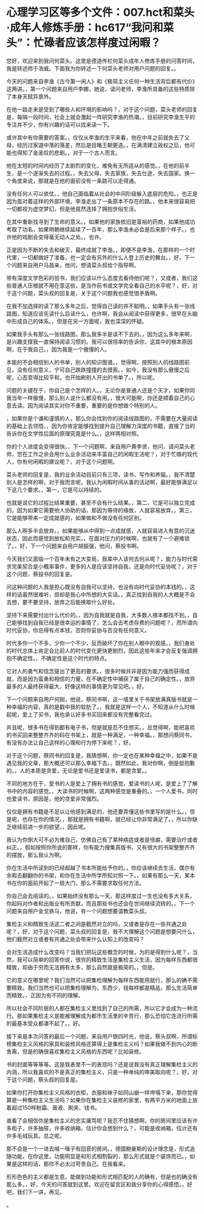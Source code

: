 # 心理学习区等多个文件：007.hct和菜头·成年人修炼手册：hc617“我问和菜头”：忙碌者应该怎样度过闲暇？

您好，欢迎来到我问何菜头。这里是德道传栏何菜头成年人修炼手册的问答时间，我是转述师于浩威。下面我为你转述一下何菜头老师对用户问题的回复。。

今天的问题来自李渔《古今第一闲人》和《极简主义任何一种生活背后都有代价》这两讲。，第一个问题来自用户李娜，她说，请问老师，李渔所具备的这些特质除了本身天赋异禀外。

在他一路走来是受到了哪些人和环境的影响吗？，对于这个问题，菜头老师的回复是，每隔一段时间，社会上就会激起一阵研究李渔的热潮。，目前研究李渔生平的专注并不少，你有兴趣的话可以找来读一下。

或许其中有你需要的答案。，仅仅从李渔的生平来看，他在中年之前就失去了父母，经历过家道中落的落差，然后是目睹王朝更迭。，在满清建立政权之后，他可能也得知了金圣叹的悲剧。，对于一个古人而言。

他在太短的时间内经历了太剧烈的变化，难免有无所适从的感觉。，在他的前半生，是一个逐渐失去的过程。，失去父母，失去家族，失去仕途，失去国家。换一个角度来说，那就是在他的面前没有一条路可以走得通。

没有任何人可以依仗。，他自己面临着从社会的中间阶级躲入底层的危险。，也正是因为面对着这样的外部环境，李渔走出了一条原本不存在的路。，他本来很容易把一切都视为虚空梦幻，但是他竟然选择了拥抱世俗生活。

在其中重新找寻到了生命的意义。，如果他的家族依旧是富裕的药商，如果他成功考取了功名，如果明朝继续延续了一百年，那么李渔未必会是后来那个样子。，也许他的戏剧会变得毫无动人之处。，也许。

正是因为不断的失去和破灭，最终成就了李渔。，即便不是李渔，在那样的一个时代里，一切都做好了准备，也一定会有另外的什么人登上历史的舞台。，好，下一个问题来自用户马昌亲，他问，想请菜头叔给个指导啊。

带有深度文学色彩的验书，我们应该以什么态度去看待他们呢？，又或者，我们这些普通人压根就不用在意这些，是当作前书或文学完全看自己的水平呢？，好，对于这个问题，菜头叔的回复是，关于这个问题我也感觉很矛盾啊。

在我不加选择的读了那么多年之后，觉得自己读的并不聪明。，如果手头有一张线路图，知道应该先读什么后读什么，也许啊，我会从阅读中获得更多，很早在头脑中形成自己的体系。，但是在另一方面呢，我也深深的怀疑。

如果我手头有那么一张线路图，那么我多半是读不下去的。，因为这么多年来啊，是兴趣支撑我一直保持阅读习惯的。我可以很坦率的告诉你，这其中的根本原因啊，在于我自己。，因为我是一个傲慢的人。

本能的不会相信别人的书单，别人的知识图谱。，觉得啊，按照别人的线路图前见，没有任何意义，宁可自己跌跌撞撞的去摸索。，如今，我没有那么傲慢之后呢，心态变得比较平和，也开始刷别人开出的书单了。，所以呢。

问题的关键在于，你自己是个怎样的人。，无论你是普通人还是个天才，如果你同我当年一样傲慢，那么别人说什么都没有用。，很大可能啊，你还是顺着自己的心意去读。因为阅读其实对你不重要，重要的是你想做个特别的人。

，如果你是个谦和谨慎的人，那么你会找到你的阅读线路图的，不需要在大量阅读的基础上去领悟。，因为你肯定能够找到提升自己理解力深度的书籍，直接了当的告诉你在文学性后面的原理究竟是什么。，这样两相对照。

你的个人进度会变得很快。，下一个问题啊，来自用户黄李贤，他问，请问菜头老师，您在工作之余会用什么业余活动来丰富自己的闲暇生活呢？，对于忙碌的现代人，你有何闲暇的建议呢？，对于这个问题啊。

菜头老师的回复是，我的业余活动目前只有三项，读书、写作和养猫。，我不清楚别人是怎样的啊，对于我而言呢，我认为闲暇时间从事的活动啊，最好能够满足以下这几个要求。，第一，它是可以持续的。

也就是说它的过程比结果重要，甚至不会有什么结果。，第二，它是可以独立完成的，因为如果它需要他人协助的话，那因为等待的缘故，人就容易放弃。，第三，它是能够带来一定成就感的，如果做和不做没有任何区别。

那么人啊多半会放弃。，如果能够从中得到一点成就感，人就容易进入有意的沉迷状态，因此而感觉到放松和充实。，在面对压力的时候啊，也就有了一个避难锁了。，好，下一个问题来自用户胡振强，他问，蔡投书啊。

今天我们又面临一个百年未有之大变局，我辈中人该何去何从呢？，能力与时代需求完美契合是小概率事件，更多的人是应该坚持自我，还是向时代妥协呢？，对于这个问题，蔡投书的回复是。

问这种问题的人我是担心既没有自我可以坚持，也没有向时代妥协的本钱的。，这样的话虽然很难听，但却是我心中所想的大实话。，真正找到自我的人大概是不会去想，要不要坚持，放弃之后能换取什么好处。

坚持下来需要付出什么代价的。，因为自我就是自我，大多数人根本都找不到。，自己能够找到自我已经是很幸运的事情了，怎么会去考虑存费的问题呢？，而所谓向时代妥协，你总得有点本钱，否则你妥协与否没有任何意义。

时代多你一个不多，少你一个不少，反而破坏了你在别人眼中的观感。，我们身处的时代总体上肯定会比前人的时代变化更快更剧烈，因此这些年来才会反复强调拥抱不确定性。，不确定性是这个时代的特点。

它对人的勇气和信念提出了更高的要求。，很多时候并非是因为能力强而获得成就，而是因为蛮勇和相信的力量，在不确定性中捕获了属于自己的确定性。，放弃最多的人最终获得最大，好像这样的事情更为常见吧。，好。

下一个问题来自用户何刚，他说，蔡同书啊，这一墙里关于书架放满真版书就是一种幸福的内容，真的是戳中我的软肋了。，我就是这样一个人，不知道从什么时候起呢，爱上了买书，我也承认好多书买回来都没有完整看完过。

并且呢，很多书在得到都有电子书，但是就是忍不住想买。，总觉得啊，能把喜欢的书买回来整整齐齐的码在书架上，就是一种满足，一种幸福。，那想问蔡同书，有没有办法让自己这样的心理和行为停下来呢？，好。

对于这个问题，蔡同书的回复是，我猜想啊，你一定也在某种幸福之中，如果不是遇见我的文章，那大概还可以那么幸福下去。，既然如此，我对你啊，倒是挺抱歉的。，人的本质是贪爱，无论是爱书还是爱读书，都是贪爱。。

不同的地方在于，爱书的人是爱上了拥有书的感觉，爱读书的人呢，是爱上了了解书中的内容的感觉。，大读书的时候啊，这两种感觉是重叠的。，一个人爱书，同时也爱读书，原因是，他的贪爱非常强烈。

仅仅是拥有书籍是不足以让他感到满足的，他还要弄懂这些书里写的是什么。，但是呢，也存在你的情况。，那就是拥有书籍啊，就已经让你非常满足了。，所以你缺乏继续前进一步的欲望。，因此呢。

我认为你倒大可不必为难自己，仿佛自己有了某种病症或者是怪癖，需要治疗或者纠正。，假如按照你所说的那样，你有能力搜集真版书，又有很大的书架整整齐齐的摆放，那么我认为啊。

你在生活中所读到的已经超越了书本所能给予你的。，你应该继续去生活，偶尔有余暇去翻翻你的书架，和你在生活中所学所知对照一下。，如果有那么一天，某本书在你的面前开起了一扇大门，那么不需要求取任何方法。

你自己会去阅读的。，如果始终没有那么一天，那这样度过一生也没有多大关系，你起码对作者和出版业有所贡献，而且那些书也还会在世间继续流转的。，下一个问题来自用户金戈铁马，他说，有一个问题想要请教菜头叔。

集检主义和精致生活这二者之间是截然对立的吗，又或者是存在一些共通之处呢？，好，对于这个问题，菜头叔的回复是，我不大理解这个问题是想要问什么，他们截然对立或者有共通之处会带来什么认知上的改变吗？

会对生活造成什么改变吗？当我们把玩这些概念的时候，为的是得到什么呢？，当然，我可以简单的回答你说，很穷的精致生活是集检主义生活，因为每样东西都很精致，却由于穷而无法拥有太多，那么自然就是极简的。，但是。

它的意义在哪里呢？我们当然可以把集检理解为每样东西能用就行，那么的确不需要精致。我们当然也可以把集检理解为，东西少，钱每样都是精品，那么生活简单而精致。，正因为有不同的理解。

所以社会不同阶层的人都在集检主义里找到了自己的所需，所以它才会成为一种流行。那如果集检主义是能被理解成为都市生活里的辛苦行，那么恐怕它连流行所需的最基本受众都凑不起了。，好。

接下来是本次问答的最后一个问题，来自用户银四时光，他说，蔡头叔啊，所谓标榜集检主义风格的家具和装修风格还算得上是集检主义吗？如果我做不到内心的断舍离，但是的确很喜欢集检主义风格的东西呢？比如装修。

书的封面等等等等。这是我表里不一的表现吗？还是说我没有真正理解集检主义的内涵，所以我喜欢的不是真正的集检主义，只是一种单纯的审美取向呢？，好，对于这个问题，蔡头叔的回复是。

如果你打开你集检主义风格的衣柜，衣服和袜子如同山崩一样垮塌下来，那你觉得算是一种集检主义生活吗？如果你在集检主义装修的家里，有两平方米的地面上放着超过150样粉霜、膏液、刷夹、钱书。

谁看了会相信你是集检主义的忠实庸笃呢？我忍不住猜想啊，你的房间里应该有许多柜子，许多抽屉，许多收纳箱，估计你会想到什么？，可能是收纳箱，估计还有许多毛绒玩具。总之呢。

那不会是一个一进去喊一嗓子有回音的房间。，德国鲍豪斯的设计理念是，形式追随功能。在你这里，功能明显是和形式相割裂的，那么形式就是个装饰而已。，如果是这样的话，那你不必太过苛责自己。在我看来。

形形色色的主义都是生意。能做到功能和形式相匹配的人的确有，但是也的确没有那么多。，好，今天的问答就到这里。欢迎在留言区和我分享你的心得感悟。，好吧，我们下一讲，再见。

。
